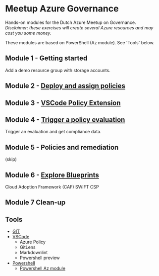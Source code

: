 # Meetup Azure Governance

Hands-on modules for the Dutch Azure Meetup on Governance.  
*Disclaimer: these exercises will create several Azure resources and may cost you some money.*

These modules are based on PowerShell (Az module). See 'Tools' below.

## Module 1 - Getting started

Add a demo resource group with storage accounts.

## Module 2 - [Deploy and assign policies](2-deploy-policy-definition/README.md)

## Module 3 - [VSCode Policy Extension](3-VSCode-policy-extension/README.md)

## Module 4 - [Trigger a policy evaluation](4-trigger-policy-evaluation/README.md)

Trigger an evaluation and get compliance data.

## Module 5 - Policies and remediation

(skip)

## Module 6 - [Explore Blueprints](6-explore-blueprint/README.md)

Cloud Adoption Framework (CAF)
SWIFT CSP

## Module 7 Clean-up

## Tools

- [GIT](https://git-scm.com/)
- [VSCode](https://code.visualstudio.com/)
  - Azure Policy
  - GitLens
  - Markdownlint
  - Powershell preview
- [Powershell](https://github.com/PowerShell/PowerShell)
  - [Powershell Az module](https://docs.microsoft.com/en-us/powershell/azure/new-azureps-module-az?view=azps-3.0.0)
